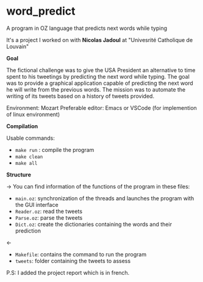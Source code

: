 # word_predict
A program in OZ language that predicts next words while typing

It's a project I worked on with **Nicolas Jadoul** at "Univesrité Catholique de Louvain"

**Goal**

The fictional challenge was to give the USA President an alternative to time spent to his tweetings by predicting the next word while typing.
The goal was to provide a graphical application capable of predicting the next word he will write from the previous words. 
The mission was to automate the writing of its tweets based on a history of tweets provided.

Environment: Mozart
Preferable editor: Emacs or VSCode (for implemention of linux environment)

**Compilation**

Usable commands:

* ``make run`` : compile the program
* ``make clean``
* ``make all``


**Structure**

-> You can find information of the functions of the program in these files:

* ``main.oz``: synchronization of the threads and launches the program with the GUI interface
* ``Reader.oz``: read the tweets
* ``Parse.oz``: parse the tweets
* ``Dict.oz``: create the dictionaries containing the words and their prediction

<-

* ``Makefile``: contains the command to run the program
* ``tweets``: folder containing the tweets to assess

P.S: I added the project report which is in french.
